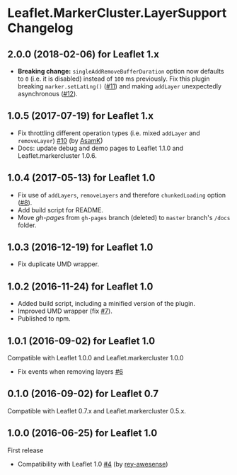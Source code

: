 # Leaflet.MarkerCluster.LayerSupport Changelog


## 2.0.0 (2018-02-06) for Leaflet 1.x

- **Breaking change:** `singleAddRemoveBufferDuration` option now defaults to `0`
(i.e. it is disabled) instead of `100` ms previously.
Fix this plugin breaking `marker.setLatLng()` ([#11](https://github.com/ghybs/Leaflet.MarkerCluster.LayerSupport/issues/11))
and making `addLayer` unexpectedly asynchronous ([#12](https://github.com/ghybs/Leaflet.MarkerCluster.LayerSupport/issues/12)).


## 1.0.5 (2017-07-19) for Leaflet 1.x

- Fix throttling different operation types (i.e. mixed `addLayer` and `removeLayer`) [#10](https://github.com/ghybs/Leaflet.MarkerCluster.LayerSupport/pull/10) (by [AsamK](https://github.com/AsamK))
- Docs: update debug and demo pages to Leaflet 1.1.0 and Leaflet.markercluster 1.0.6.


## 1.0.4 (2017-05-13) for Leaflet 1.0

- Fix use of `addLayers`, `removeLayers` and therefore `chunkedLoading` option ([#8](https://github.com/ghybs/Leaflet.MarkerCluster.LayerSupport/issues/8)).
- Add build script for README.
- Move _gh-pages_ from `gh-pages` branch (deleted) to `master` branch's `/docs` folder.


## 1.0.3 (2016-12-19) for Leaflet 1.0

- Fix duplicate UMD wrapper.


## 1.0.2 (2016-11-24) for Leaflet 1.0

- Added build script, including a minified version of the plugin.
- Improved UMD wrapper (fix [#7](https://github.com/ghybs/Leaflet.MarkerCluster.LayerSupport/issues/7)).
- Published to npm.


## 1.0.1 (2016-09-02) for Leaflet 1.0

Compatible with Leaflet 1.0.0 and Leaflet.markercluster 1.0.0

- Fix events when removing layers [#6](https://github.com/ghybs/Leaflet.MarkerCluster.LayerSupport/issues/6)


## 0.1.0 (2016-09-02) for Leaflet 0.7

Compatible with Leaflet 0.7.x and Leaflet.markercluster 0.5.x.


## 1.0.0 (2016-06-25) for Leaflet 1.0

First release

- Compatibility with Leaflet 1.0 [#4](https://github.com/ghybs/Leaflet.MarkerCluster.LayerSupport/pull/4) (by [rey-awesense](https://github.com/rey-awesense))
